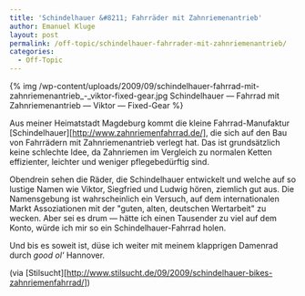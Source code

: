 ```yaml
---
title: 'Schindelhauer &#8211; Fahrräder mit Zahnriemenantrieb'
author: Emanuel Kluge
layout: post
permalink: /off-topic/schindelhauer-fahrrader-mit-zahnriemenantrieb/
categories:
  - Off-Topic
---
```


{% img /wp-content/uploads/2009/09/schindelhauer-fahrrad-mit-zahnriemenantrieb_-_viktor-fixed-gear.jpg Schindelhauer &mdash; Fahrrad mit Zahnriemenantrieb &mdash; Viktor &mdash; Fixed-Gear %}

Aus meiner Heimatstadt Magdeburg kommt die kleine Fahrrad-Manufaktur [Schindelhauer][http://www.zahnriemenfahrrad.de/], die sich auf den Bau von Fahrrädern mit Zahnriemenantrieb verlegt hat. Das ist grundsätzlich keine schlechte Idee, da Zahnriemen im Vergleich zu normalen Ketten effizienter, leichter und weniger pflegebedürftig sind.

Obendrein sehen die Räder, die Schindelhauer entwickelt und welche auf so lustige Namen wie Viktor, Siegfried und Ludwig hören, ziemlich gut aus. Die Namensgebung ist wahrscheinlich ein Versuch, auf dem internationalen Markt Assoziationen mit der "guten, alten, deutschen Wertarbeit" zu wecken. Aber sei es drum &mdash; hätte ich einen Tausender zu viel auf dem Konto, würde ich mir so ein Schindelhauer-Fahrrad holen.

Und bis es soweit ist, düse ich weiter mit meinem klapprigen Damenrad durch *good ol'* Hannover.

(via [Stilsucht][http://www.stilsucht.de/09/2009/schindelhauer-bikes-zahnriemenfahrrad/])
